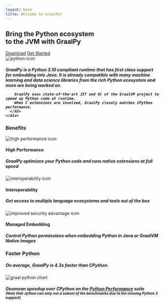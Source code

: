 ```yaml
---
layout: base
title: Welcome to GraalPy!
---
```


<section>
  <div>
    <div class="hi">
      <div class="container">
        <div class="hi__row">
          <div class="hi__body">
            <h1 class="hi__title">Bring the Python ecosystem 
              <br>to the JVM with GraalPy</h1>
            <div class="hi__buttons">
              <a href='{{ "/downloads/" | relative_url }}' class="btn btn-primary">Download</a>
              <a href='{{ "/docs/getting-started/" | relative_url }}' class="btn btn-primary">Get Started</a>
            </div>
          </div>
          <div class="hi__image">
            <img src='{{ "/resources/img/home/python-logo.svg" | relative_url }}' alt="python-icon">
          </div>
        </div>
      </div>
    </div>
  </div>
</section>

<section class="home__overview">
  <div class="container">
    <div class="home__overview-text">
      <h5>
        GraalPy is a Python 3.10 compliant runtime that has first class support for embedding into Java.
        It is already compatible with many machine learning and data science libraries from the rich Python ecosystem and more are being worked on.

        GraalPy uses state-of-the-art JIT and GC of the GraalVM project to speed up Python code at runtime.
        When C extensions are involved, GraalPy closely matches CPython performance.
      </h5>
    </div>
  </div>
</section>

<!-- Benefits -->
<section class="content-section">
  <div class="pybenefits">
    <div class="container">
      <h3 class="pybenefits__maintitle">Benefits</h3>
      <div class="pybenefits__row">
        <div class="pybenefits__card">
          <div class="pybenefits__icon">
            <img src='{{ "/resources/img/home/high-peformance-icon.svg" | relative_url }}' alt="high performance icon">
          </div>
          <div class="pybenefits__title">
            <h4>High Performance</h4>
          </div>
          <div class="pybenefits__text">
            <h5>GraalPy optimizes your Python code and runs native extensions at full speed
            </h5>
          </div>
        </div>
        <div class="pybenefits__card">
          <div class="pybenefits__icon">
            <img src='{{ "/resources/img/home/interoperability-icon.svg" | relative_url }}' alt="interoperability icon">
          </div>
          <div class="pybenefits__title">
            <h4>Interoperability</h4>
          </div>
          <div class="pybenefits__text">
            <h5>Get access to multiple language ecosystems and tools out of the box
            </h5>
          </div>
        </div>
        <div class="pybenefits__card">
          <div class="pybenefits__icon">
            <img src='{{ "/resources/img/home/managed-exec-icon.svg" | relative_url }}'
              alt="improved security advantage icon">
          </div>
          <div class="pybenefits__title">
            <h4>Managed Embedding</h4>
          </div>
          <div class="pybenefits__text">
            <h5>Control Python permissions when embedding Python in Java or GraalVM Native Images
            </h5>
          </div>
        </div>
      </div>
    </div>
  </div>
</section>

<!-- Benchmarks -->
<section class="content-section">
  <div class="wrapper">
    <div class="pyperform">
      <div class="container">
        <h3 class="pypage__title">Faster Python</h3>
        <div class="pyperform__text">
          <h5>On average, GraalPy is 4.3x faster than CPython.</h5>
        </div>
        <div>
          <img src='{{ "/resources/img/home/graalpy-chart.svg" | relative_url }}' alt="graal python chart">
        </div>
        <div class="pyperform__text pyperform__text-bot">
          <h5>Geomean speedup over CPython on
            the <a href="https://pyperformance.readthedocs.io/" target="_blank">Python Performance</a>
            suite<br><small>(Note that
              Jython can only run a subset of the benchmarks due to the missing
              Python 3 support)</small></h5>
        </div>
      </div>
    </div>
  </div>
</section>
